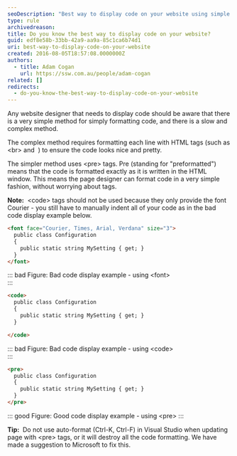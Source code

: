 ```yaml
---
seoDescription: "Best way to display code on your website using simple and effective formatting with &lt;pre&gt; tags."
type: rule
archivedreason:
title: Do you know the best way to display code on your website?
guid: edf8e58b-33bb-42a9-aa9a-85c1ca6b74d1
uri: best-way-to-display-code-on-your-website
created: 2016-08-05T18:57:08.0000000Z
authors:
  - title: Adam Cogan
    url: https://ssw.com.au/people/adam-cogan
related: []
redirects:
  - do-you-know-the-best-way-to-display-code-on-your-website
---
```


Any website designer that needs to display code should be aware that there is a very simple method for simply formatting code, and there is a slow and complex method.

The complex method requires formatting each line with HTML tags (such as &lt;br&gt; and &nbsp;) to ensure the code looks nice and pretty.

The simpler method uses &lt;pre&gt; tags. Pre (standing for "preformatted") means that the code is formatted exactly as it is written in the HTML window. This means the page designer can format code in a very simple fashion, without worrying about tags.

<!--endintro-->

**Note:**  &lt;code&gt; tags should not be used because they only provide the font Courier - you still have to manually indent all of your code as in the bad code display example below.

```html
<font face="Courier, Times, Arial, Verdana" size="3">
  public class Configuration
  {
    public static string MySetting { get; }
  }
</font>
```

::: bad
Figure: Bad code display example - using &lt;font&gt;  
:::

```html
<code>
  public class Configuration
  {
    public static string MySetting { get; }
  }

</code>
```

::: bad
Figure: Bad code display example - using &lt;code&gt;  
:::

```html
<pre>
  public class Configuration
  {
    public static string MySetting { get; }
  }
</pre>
```
::: good
Figure: Good code display example - using &lt;pre&gt;
:::

**Tip:**  Do not use auto-format (Ctrl-K, Ctrl-F) in Visual Studio when updating page with &lt;pre&gt; tags, or it will destroy all the code formatting. We have made a suggestion to Microsoft to fix this.


